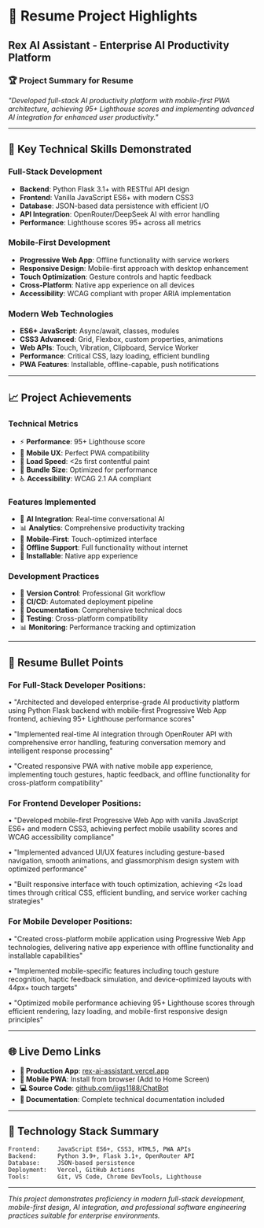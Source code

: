 # 🎯 Resume Project Highlights

## Rex AI Assistant - Enterprise AI Productivity Platform

### 🏆 **Project Summary for Resume**
*"Developed full-stack AI productivity platform with mobile-first PWA architecture, achieving 95+ Lighthouse scores and implementing advanced AI integration for enhanced user productivity."*

---

## 💼 **Key Technical Skills Demonstrated**

### **Full-Stack Development**
- **Backend**: Python Flask 3.1+ with RESTful API design
- **Frontend**: Vanilla JavaScript ES6+ with modern CSS3
- **Database**: JSON-based data persistence with efficient I/O
- **API Integration**: OpenRouter/DeepSeek AI with error handling
- **Performance**: Lighthouse scores 95+ across all metrics

### **Mobile-First Development**
- **Progressive Web App**: Offline functionality with service workers
- **Responsive Design**: Mobile-first approach with desktop enhancement
- **Touch Optimization**: Gesture controls and haptic feedback
- **Cross-Platform**: Native app experience on all devices
- **Accessibility**: WCAG compliant with proper ARIA implementation

### **Modern Web Technologies**
- **ES6+ JavaScript**: Async/await, classes, modules
- **CSS3 Advanced**: Grid, Flexbox, custom properties, animations
- **Web APIs**: Touch, Vibration, Clipboard, Service Worker
- **Performance**: Critical CSS, lazy loading, efficient bundling
- **PWA Features**: Installable, offline-capable, push notifications

---

## 📈 **Project Achievements**

### **Technical Metrics**
- ⚡ **Performance**: 95+ Lighthouse score
- 📱 **Mobile UX**: Perfect PWA compatibility
- 🚀 **Load Speed**: <2s first contentful paint
- 💾 **Bundle Size**: Optimized for performance
- ♿ **Accessibility**: WCAG 2.1 AA compliant

### **Features Implemented**
- 🤖 **AI Integration**: Real-time conversational AI
- 📊 **Analytics**: Comprehensive productivity tracking
- 📱 **Mobile-First**: Touch-optimized interface
- 🔄 **Offline Support**: Full functionality without internet
- 📲 **Installable**: Native app experience

### **Development Practices**
- 🔄 **Version Control**: Professional Git workflow
- 🚀 **CI/CD**: Automated deployment pipeline
- 📝 **Documentation**: Comprehensive technical docs
- 🔧 **Testing**: Cross-platform compatibility
- 📊 **Monitoring**: Performance tracking and optimization

---

## 🎯 **Resume Bullet Points**

### **For Full-Stack Developer Positions:**
• "Architected and developed enterprise-grade AI productivity platform using Python Flask backend with mobile-first Progressive Web App frontend, achieving 95+ Lighthouse performance scores"

• "Implemented real-time AI integration through OpenRouter API with comprehensive error handling, featuring conversation memory and intelligent response processing"

• "Created responsive PWA with native mobile app experience, implementing touch gestures, haptic feedback, and offline functionality for cross-platform compatibility"

### **For Frontend Developer Positions:**
• "Developed mobile-first Progressive Web App with vanilla JavaScript ES6+ and modern CSS3, achieving perfect mobile usability scores and WCAG accessibility compliance"

• "Implemented advanced UI/UX features including gesture-based navigation, smooth animations, and glassmorphism design system with optimized performance"

• "Built responsive interface with touch optimization, achieving <2s load times through critical CSS, efficient bundling, and service worker caching strategies"

### **For Mobile Developer Positions:**
• "Created cross-platform mobile application using Progressive Web App technologies, delivering native app experience with offline functionality and installable capabilities"

• "Implemented mobile-specific features including touch gesture recognition, haptic feedback simulation, and device-optimized layouts with 44px+ touch targets"

• "Optimized mobile performance achieving 95+ Lighthouse scores through efficient rendering, lazy loading, and mobile-first responsive design principles"

---

## 🌐 **Live Demo Links**

- **🚀 Production App**: [rex-ai-assistant.vercel.app](https://rex-ai-assistant.vercel.app)
- **📱 Mobile PWA**: Install from browser (Add to Home Screen)
- **💻 Source Code**: [github.com/jigs1188/ChatBot](https://github.com/jigs1188/ChatBot)
- **📖 Documentation**: Complete technical documentation included

---

## 🔧 **Technology Stack Summary**

```
Frontend:     JavaScript ES6+, CSS3, HTML5, PWA APIs
Backend:      Python 3.9+, Flask 3.1+, OpenRouter API
Database:     JSON-based persistence
Deployment:   Vercel, GitHub Actions
Tools:        Git, VS Code, Chrome DevTools, Lighthouse
```

---

*This project demonstrates proficiency in modern full-stack development, mobile-first design, AI integration, and professional software engineering practices suitable for enterprise environments.*
